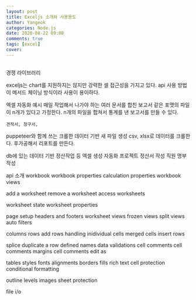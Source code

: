 ```yaml
---
layout: post
title: Exceljs 소개와 사용용도
author: Yangeok
categories: Node.js
date: 2020-08-22 09:00
comments: true
tags: [excel]
cover:
---
```


##
경쟁 라이브러리


exceljs는 chart를 지원하지는 않지만 강력한 셀 접근성을 가지고 있다. api 사용 방법이 메서드 체이닝 방식이라 사용이 용이하다.

엑셀 자동화 예시
  매일 작업해서 나가야 하는 여러 문서를 합친 보고서
    같은 포맷의 파일이 n개가 있다고 가정한다.
    n개의 파일을 합쳐서 통계를 낸 보고서를 만들 수 있다.

    견적서, 청구서, 

  puppeteer와 함께 쓰는 크롤한 데이터 기반 새 파일 생성
    csv, xlsx로 데이터를 크롤한다.
    후가공해서 리포트를 만든다.

  db에 있는 데이터 기반 정산작업 등 엑셀 생성 자동화
    프로젝트 정산서 작성
    직원 명부 작성



api 소개
workbook
workbook properties
calculation properties
workbook views

add a worksheet
remove a worksheet
access worksheets

worksheet state
worksheet properties

page setup
headers and footers
worksheet views
frozen views
split views
auto filters

columns
rows
add rows
handling inidividual cells
merged cells
insert rows

splice
duplicate a row
defined names
data validations
cell comments
cell comments margins
cell comments edit as

tables
styles
fonts
alignments
borders
fills
rich text
cell protection
conditional formatting

outline levels
images
sheet protection

file i/o